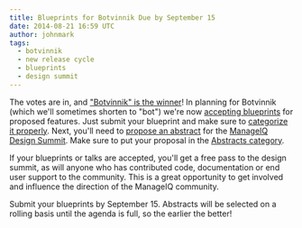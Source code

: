 ```yaml
---
title: Blueprints for Botvinnik Due by September 15
date: 2014-08-21 16:59 UTC
author: johnmark
tags:
  - botvinnik
  - new release cycle
  - blueprints
  - design summit
---
```


The votes are in, and ["Botvinnik" is the winner](http://talk.manageiq.org/t/planning-the-b-release/115)! In planning for Botvinnik (which we'll sometimes shorten to "bot") we're now [accepting blueprints](http://talk.manageiq.org/t/about-the-blueprints-category/122) for proposed features. Just submit your blueprint and make sure to [categorize it properly](http://talk.manageiq.org/category/developers/blueprints). Next, you'll need to [propose an abstract](http://talk.manageiq.org/t/about-the-abstracts-category/129) for the [ManageIQ Design Summit](http://miqdevsummit14.eventbrite.com/). Make sure to put your proposal in the [Abstracts category](http://talk.manageiq.org/category/abstracts).

If your blueprints or talks are accepted, you'll get a free pass to the design summit, as will anyone who has contributed code, documentation or end user support to the community. This is a great opportunity to get involved and influence the direction of the ManageIQ community.

Submit your blueprints by September 15. Abstracts will be selected on a rolling basis until the agenda is full, so the earlier the better!
